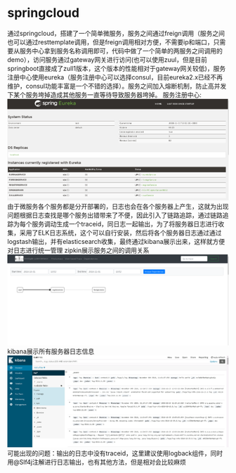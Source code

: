 # springcloud

通过springcloud，搭建了一个简单微服务，服务之间通过freign调用（服务之间也可以通过resttemplate调用，但是freign调用相对方便，不需要ip和端口，只需要从服务中心拿到服务名称调用即可，代码中做了一个简单的两服务之间调用的demo），访问服务通过gateway网关进行访问(也可以使用zuul，但是目前springboot直接成了zull1版本，这个版本的性能相对于gateway网关较低)，服务注册中心使用eureka（服务注册中心可以选择consul，目前eureka2.x已经不再维护，consul功能丰富是一个不错的选择）。服务之间加入熔断机制，防止高并发下某个服务垮掉造成其他服务一直等待导致服务器垮掉。 
服务注册中心:
![image](https://github.com/mayouwen/springcloud/blob/master/images/eureka.PNG)
由于微服务各个服务都是分开部署的，日志也会在各个服务器上产生，这就为出现问题根据日志查找是哪个服务出错带来了不便，因此引入了链路追踪，通过链路追踪为每个服务调动生成一个traceid，同日志一起输出，为了将服务器日志进行收集，采用了ELK日志系统，这个可以自行安装，然后将各个服务器日志通过通过logstash输出，并有elasticsearch收集，最终通过kibana展示出来，这样就方便对日志进行统一管理
zipkin展示服务之间的调用关系
![image](https://github.com/mayouwen/springcloud/blob/master/images/zipkin.PNG)
kibana展示所有服务器日志信息
![image](https://github.com/mayouwen/springcloud/blob/master/images/kibana.PNG)
可能出现的问题：输出的日志中没有traceid，这里建议使用logback组件，同时用@Slf4j注解进行日志输出，也有其他方法，但是相对会比较麻烦
